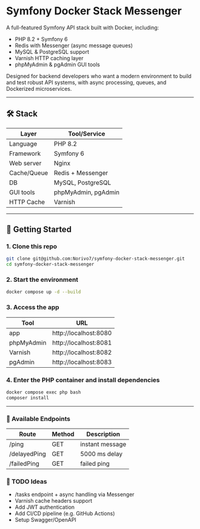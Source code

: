 # Symfony Docker Stack Messenger 

A full-featured Symfony API stack built with Docker, including:

- PHP 8.2 + Symfony 6
- Redis with Messenger (async message queues)
- MySQL & PostgreSQL support
- Varnish HTTP caching layer
- phpMyAdmin & pgAdmin GUI tools

Designed for backend developers who want a modern environment to build and test robust API systems, with async processing, queues, and Dockerized microservices.

---

## 🛠️ Stack

| Layer        | Tool/Service        |
|--------------|---------------------|
| Language     | PHP 8.2             |
| Framework    | Symfony 6           |
| Web server   | Nginx               |
| Cache/Queue  | Redis + Messenger   |
| DB           | MySQL, PostgreSQL   |
| GUI tools    | phpMyAdmin, pgAdmin |
| HTTP Cache   | Varnish             |

---

## 🚀 Getting Started

### 1. Clone this repo
```bash
git clone git@github.com:Norivo7/symfony-docker-stack-messenger.git
cd symfony-docker-stack-messenger
```
### 2. Start the environment
```bash
docker compose up -d --build
```

### 3. Access the app

|       Tool       |         URL         |
-------------------|---------------------|
|  app	           | http://localhost:8080
|  phpMyAdmin	   | http://localhost:8081
|  Varnish         | http://localhost:8082
|  pgAdmin	       | http://localhost:8083

###  4. Enter the PHP container and install dependencies

```   bash
docker compose exec php bash
composer install
```

---

### 🔁 Available Endpoints

| Route         | Method | Description     |
|---------------|--------|-----------------|
| /ping         | GET    | instant message |
| /delayedPing  | GET    | 5000 ms delay   |
| /failedPing   | GET    | failed ping     |


### 🧠 TODO Ideas
- /tasks endpoint + async handling via Messenger
- Varnish cache headers support
- Add JWT authentication
- Add CI/CD pipeline (e.g. GitHub Actions)
- Setup Swagger/OpenAPI

